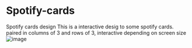# Spotify-cards
Spotify cards design
This is a interactive desig to some spotify cards.
paired in columns of 3 and rows of 3, interactive depending on screen size
![image](https://user-images.githubusercontent.com/91880002/136713371-818236ea-6bd9-475d-965b-c9c5dfe66e46.png)

